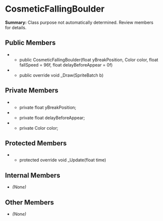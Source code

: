 # CosmeticFallingBoulder

**Summary:** Class purpose not automatically determined. Review members for details.

## Public Members
- - public CosmeticFallingBoulder(float yBreakPosition, Color color, float fallSpeed = 96f, float delayBeforeAppear = 0f)
- - public override void _Draw(SpriteBatch b)

## Private Members
- - private float yBreakPosition;
- - private float delayBeforeAppear;
- - private Color color;

## Protected Members
- - protected override void _Update(float time)

## Internal Members
- *(None)*

## Other Members
- *(None)*
